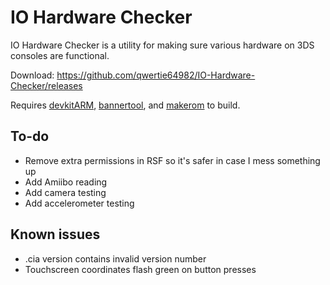 # IO Hardware Checker

IO Hardware Checker is a utility for making sure various hardware on 3DS consoles are functional. 

Download: https://github.com/qwertie64982/IO-Hardware-Checker/releases

Requires [devkitARM](https://sourceforge.net/projects/devkitpro/files/devkitARM/), [bannertool](https://github.com/Steveice10/bannertool), and [makerom](https://github.com/profi200/Project_CTR) to build. 

## To-do
- Remove extra permissions in RSF so it's safer in case I mess something up
- Add Amiibo reading
- Add camera testing
- Add accelerometer testing

## Known issues
- .cia version contains invalid version number
- Touchscreen coordinates flash green on button presses
